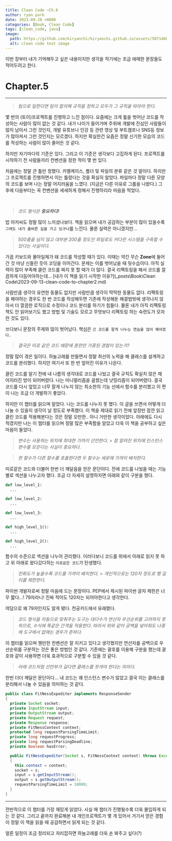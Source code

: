```yaml
---
title: Clean Code ~Ch.6
author: ryan park
date: 2023-09-20 +0800
categories: [Book, Clean Code]
tags: [clean_code, java]
image:
  path: https://github.com/kiryanchi/kiryanchi.github.io/assets/50714602/d21330ba-9c9e-49cd-aa73-bf900c7cc7ba
  alt: clean code text image
---
```


이번 장부터 내가 기억해두고 싶은 내용이지만 생각을 적기에는 조금 애매한 문장들도 적어두려고 한다.

# Chapter.5

---

> _팀으로 일한다면 팀이 합의해 규칙을 정하고 모두가 그 규칙을 따라야 한다._

몇 번의 (토이)프로젝트를 진행하고 느낀 점이다. 요즘에는 크게 틀을 벗어난 코드를 작성하는 사람이 많이 없는 것 같다.
내가 나이가 들어가며 주위에 개발에 진심인 사람들이 많이 남아서 그런 것인지, 개발 유튜브나 인강 등 관련 영상 및 부트캠프나 SNS등 정보가 많아져서 그런 것인지는 모르겠다.
하지만 확실한건 요즘은 정말 신기한 모습의 코드를 작성하는 사람이 많이 줄어든 것 같다.

하지만 자기마다의 기준은 있다. 그리고 이 기준은 생각보다 고집하게 된다.
프로젝트를 시작하기 전 사람들끼리 컨벤션을 정한 적이 몇 번 있다.

처음에는 정말 큰 틀만 정했다. 카멜케이스, 폴더 및 파일의 분류 같은 것 말이다.
하지만 그 프로젝트를 진행하면서 이는 틀렸다는 것을 확실히 알았다. 파일마다 정말 다른 모양의 코드를 보며 나는 정말 어지러움을 느꼈다. (지금은 다른 이유로 그룹을 나왔다.)
그 후에 다음부터는 꼭 컨벤션을 세세하게 정해서 진행하리라 마음을 먹었다.

<br>

> _코드 형식은 **중요하다!**_

밥 아저씨도 정말 많이 느끼셨나보다. 책을 읽으며 내가 공감하는 부분이 많이 있을수록 `그래도 내가 올바른 길을 가고 있구나`를 느낀다.
물론 실력은 아니겠지만...

> _500줄을 넘지 않고 대부분 200줄 정도인 파일로도 커다란 시스템을 구축할 수 있다는 사실이다._

가끔 키보드와 물아일체가 돼 코드를 작성할 때가 있다.
이때는 약간 무슨 **Zone**에 들어간 것 마냥 신들린 듯이 코딩을 이어간다.
문제는 이를 벗어났을 때 뒷수습이다. 아직 실력이 많이 부족해 클린 코드를 짜지 못 할 때가 더 많다.
결국 리팩토링을 해서 코드를 깔끔하게 다듬어야하는데... [내가 이 책을 읽기 시작한 이유?](\_posts\Book\Clean Code\2023-09-13-clean-code-to-chapter2.md)

사람만큼 생각이 유연한 동물도 없지만 사람만큼 생각이 딱딱한 동물도 없다.
리팩토링을 해야하는 경우도 한 번 코드를 작성해두면 기존에 작성해둔 해결법밖에 생각나지 않아서 더 깔끔한 로직으로 수정이나 코드 분리를 하기가 힘들다.
물론 내가 아직 리팩토링 책도 안 읽어보기도 했고 방법 및 기술도 모르고 무엇보다 리팩토링 하는 숙련도가 모자란 것도 있다.

쓰다보니 문장의 주제와 많이 벗어났다. 핵심은 `긴 코드를 잘게 나누는 연습을 많이 해야겠다.`

> _결국은 미로 같은 코드 때문에 혼란만 가중된 경험이 있는가?_

정말 많이 겪은 일이다. 하늘고래를 만들면서 정말 최선의 노력을 해 클래스를 설계하고 코드를 분리했다. 하지만 여기서 또 한 번 엎어진 이유가 나온다.

클린 코드를 알기 전에 내 나름의 생각대로 코드를 나눴고 결국 규칙도 확실치 않은 채 어지러진 방이 되어버렸다. 나는 미니멀리즘을 꿈꿨는데 낫띵리즘이 되어버렸다.
결국 코드를 다시 엎었고 너무 잘게 나누지 않는 최소한의 기능 선에서 함수를 분리했고 이 편이 나는 조금 더 개발하기 좋았다.

하지만 이 챕터를 읽으며 알았다. 나는 코드를 나누지 못 했다. 이 글을 쓰면서 어떻게 더 나눌 수 있을지 생각이 날 정도로 부족했다.
이 책을 제대로 읽기 전에 앞장만 잠깐 읽고 클린 코드를 적용해본다는 것은 정말 오만한.. 아니 거만한 생각이었다.
아래에도 다시 적겠지만 나는 이 챕터를 읽으며 정말 많은 부족함을 알았고 더욱 이 책을 공부하고 싶은 마음이 들었다.

> _변수는 사용하는 위치에 최대한 가까이 선언한다._ > _잘 알려진 위치에 인스턴스 변수를 모은다는 사실이 중요하다._
> <br>

> _한 함수가 다른 함수를 호출한다면 두 함수는 세로에 가까이 배치한다._

미로같은 코드와 더불어 한번 더 깨달음을 얻은 문단이다. 전에 코드를 나눴을 때는 기능별로 섹션을 나누고자 했다.
조금 더 자세히 설명하자면 아래와 같이 구분을 했다.

```python
def low_level_1:
  ...

def low_level_2:
  ...

def low_level_3:
  ...

def high_level_1():
  ...

def high_level_2():
  ...

```

함수의 수준으로 섹션을 나누어 관리했다. 이러다보니 코드를 위에서 아래로 읽지 못 하고 위 아래로 왔다갔다하는 `미로같은 코드`가 탄생했다.

> _친화도가 높을수록 코드를 가까이 배치한다._ > _개인적으로는 120자 정도로 행 길이를 제한한다._

파이썬 개발자로써 정말 마음에 드는 문장이다. PEP에서 제시된 파이썬 글자 제한은 너무 짧다...! 79자라니! 진짜 적어도 120자는 되어야한다고 생각한다.

여담으로 왜 79자인지도 알게 됐다. 천공카드에서 유래했다.

> _코드 형식을 자동으로 맞춰주는 도구는 대다수가 연산자 우선순위를 고려하지 못하므로, 수식에 똑같은 간격을 적용한다. 따라서 위와 같이 공백을 넣어줘도 나중에 도구에서 없애는 경우가 흔하다._

이 챕터를 읽으며 웬만한 컨벤션은 잘 지키고 있다고 생각했지만 연산자를 공백으로 우선순위를 구분하는 것은 좋은 방법인 것 같다.
기존에는 괄호를 이용해 구분을 했는데 괄호와 같이 사용하면 더욱 효과적으로 구분할 수 있을 것 같다.

> _아래 코드처럼 선언부가 길다면 클래스를 쪼개야 한다는 의미다._

한번 더더 깨달은 문단이다... 내 코드는 꽤 인스턴스 변수가 많았고 결국 이는 클래스를 분리해서 나눌 수 있음을 의미하는 것 같다.

```java
public class FitNessExpediter implements ResponseSender
{
  private Socket socket;
  private InputStream input;
  private OutputStream output;
  private Request request;
  private Response response;
  private FitNessContext context;
  protected long requestParsingTimeLimit;
  private long requestProgress;
  private long requestParsingDeadline;
  private boolean hasError;

  public FitNessExpediter(Socket s, FitNessContext context) throws Exception
  {
    this.context = context;
    socket = s;
    input = s.getInputStream();
    output = s.getOutputStream();
    requestParsingTimeLimit = 10000;
  }
}
```

---

전반적으로 이 챕터를 가장 재밌게 읽었다.
사실 매 챕터가 진행될수록 더욱 몰입하게 되는 것 같다.
그리고 끝까지 완료해본 내 개인프로젝트가 몇 개 있어서 거기서 얻은 경험이 정말 이 책을 읽을 때 공감하면서 읽게 되는 것 같다.

얼른 일정이 조금 정리되고 자리잡히면 하늘고래를 더욱 손 봐주고 싶다(?)
